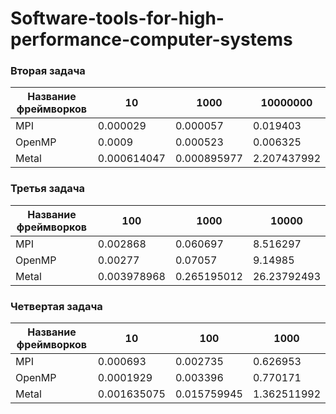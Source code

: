 # Software-tools-for-high-performance-computer-systems

### Вторая задача

| Название фреймворков | 10          | 1000        | 10000000    |
|----------------------|-------------|-------------|-------------|
| MPI                  | 0.000029    | 0.000057    | 0.019403    |
| OpenMP               | 0.0009      | 0.000523    | 0.006325    |
| Metal                | 0.000614047 | 0.000895977 | 2.207437992 |

### Третья задача

| Название фреймворков | 100         | 1000        | 10000       |
|----------------------|-------------|-------------|-------------|
| MPI                  | 0.002868    | 0.060697    | 8.516297    |
| OpenMP               | 0.00277     | 0.07057     | 9.14985     |
| Metal                | 0.003978968 | 0.265195012 | 26.23792493 |

### Четвертая задача

| Название фреймворков | 10          | 100         | 1000        |
|----------------------|-------------|-------------|-------------|
| MPI                  | 0.000693    | 0.002735    | 0.626953    |
| OpenMP               | 0.0001929   | 0.003396    | 0.770171    |
| Metal                | 0.001635075 | 0.015759945 | 1.362511992 |